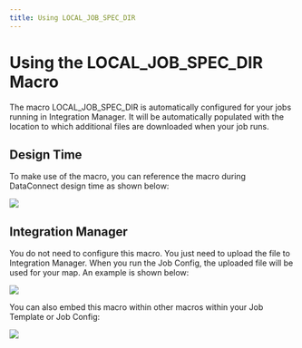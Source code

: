 ```yaml
---
title: Using LOCAL_JOB_SPEC_DIR
---
```


# Using the LOCAL_JOB_SPEC_DIR Macro

The macro LOCAL_JOB_SPEC_DIR is automatically configured for your jobs running in Integration Manager. It will be automatically populated with the location to which additional files are downloaded when your job runs.

## Design Time

 To make use of the macro, you can reference the macro during DataConnect design time as shown below:
 
![](/img/LOCAL_JOB_SPEC_DIR-1.png)

## Integration Manager

You do not need to configure this macro. You just need to upload the file to Integration Manager. When you run the Job Config, the uploaded file will be used for your map. An example is shown below:

![](/img/LOCAL_JOB_SPEC_DIR-2.png)

You can also embed this macro within other macros within your Job Template or Job Config:

![](/img/LOCAL_JOB_SPEC_DIR-3.png)